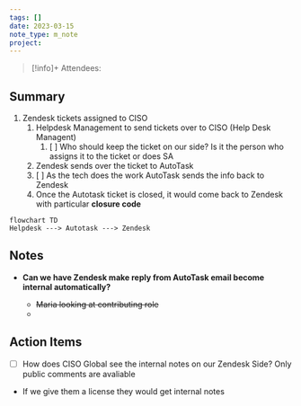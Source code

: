 ```yaml
---
tags: []
date: 2023-03-15
note_type: m_note
project:
---
```


> [!info]+
>Attendees: 


## Summary
1. Zendesk tickets assigned to CISO
	1. Helpdesk Management to send tickets over to CISO (Help Desk Managent)
		1. [ ] Who should keep the ticket on our side? Is it the person who assigns it to the ticket or does SA
	2. Zendesk sends over the ticket to AutoTask
	3. [ ] As the tech does the work AutoTask sends the info back to Zendesk
	4. Once the Autotask ticket is closed, it would come back to Zendesk with particular **closure code**


```mermaid
flowchart TD
Helpdesk ---> Autotask ---> Zendesk
```

## Notes
- **Can we have Zendesk make reply from AutoTask email become internal automatically?**

	* ~~Maria looking at contributing role~~
	* 


## Action Items
- [ ] How does CISO Global see the internal notes on our Zendesk Side? Only public comments are avaliable
- If we give them a license they would get internal notes